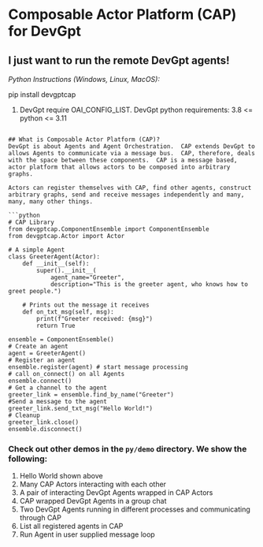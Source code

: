 # Composable Actor Platform (CAP) for DevGpt

## I just want to run the remote DevGpt agents!
*Python Instructions (Windows, Linux, MacOS):*

pip install devgptcap

1) DevGpt require OAI_CONFIG_LIST.
   DevGpt python requirements: 3.8 <= python <= 3.11

```

## What is Composable Actor Platform (CAP)?
DevGpt is about Agents and Agent Orchestration.  CAP extends DevGpt to allows Agents to communicate via a message bus.  CAP, therefore, deals with the space between these components.  CAP is a message based, actor platform that allows actors to be composed into arbitrary graphs.

Actors can register themselves with CAP, find other agents, construct arbitrary graphs, send and receive messages independently and many, many, many other things.

```python
# CAP Library
from devgptcap.ComponentEnsemble import ComponentEnsemble
from devgptcap.Actor import Actor

# A simple Agent
class GreeterAgent(Actor):
    def __init__(self):
        super().__init__(
            agent_name="Greeter",
            description="This is the greeter agent, who knows how to greet people.")

    # Prints out the message it receives
    def on_txt_msg(self, msg):
        print(f"Greeter received: {msg}")
        return True

ensemble = ComponentEnsemble()
# Create an agent
agent = GreeterAgent()
# Register an agent
ensemble.register(agent) # start message processing
# call on_connect() on all Agents
ensemble.connect()
# Get a channel to the agent
greeter_link = ensemble.find_by_name("Greeter")
#Send a message to the agent
greeter_link.send_txt_msg("Hello World!")
# Cleanup
greeter_link.close()
ensemble.disconnect()
```

### Check out other demos in the `py/demo` directory.  We show the following: ###
1) Hello World shown above
2) Many CAP Actors interacting with each other
3) A pair of interacting DevGpt Agents wrapped in CAP Actors
4) CAP wrapped DevGpt Agents in a group chat
5) Two DevGpt Agents running in different processes and communicating through CAP
6) List all registered agents in CAP
7) Run Agent in user supplied message loop
